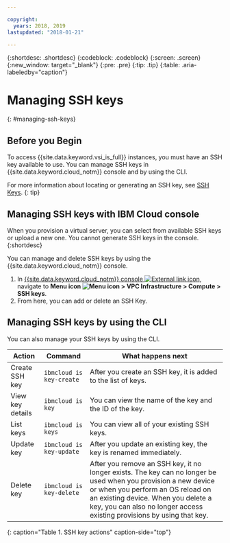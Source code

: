 ```yaml
---

copyright:
  years: 2018, 2019
lastupdated: "2018-01-21"

---
```


{:shortdesc: .shortdesc}
{:codeblock: .codeblock}
{:screen: .screen}
{:new_window: target="_blank"}
{:pre: .pre}
{:tip: .tip}
{:table: .aria-labeledby="caption"}

# Managing SSH keys
{: #managing-ssh-keys}

## Before you Begin
To access {{site.data.keyword.vsi_is_full}} instances, you must have an SSH key available to use. You can manage SSH keys in {{site.data.keyword.cloud_notm}} console and by using the CLI. 

For more information about locating or generating an SSH key, see [SSH Keys](vsi_is_ssh_keys_about.html).
{: tip}

## Managing SSH keys with IBM Cloud console

When you provision a virtual server, you can select from available SSH keys or upload a new one. You cannot generate SSH keys in the console.
{:shortdesc}

You can manage and delete SSH keys by using the {{site.data.keyword.cloud_notm}} console.
1. In [{{site.data.keyword.cloud_notm}} console ![External link icon](../icons/launch-glyph.svg "External link icon")](https://console.cloud.ibm.com/vpc), navigate to **Menu icon ![Menu icon](../icons/icon_hamburger.svg) > VPC Infrastructure > Compute > SSH keys**.
2. From here, you can add or delete an SSH Key.

## Managing SSH keys by using the CLI

You can also manage your SSH keys by using the CLI.

| Action           | Command                     | What happens next |
| ---------------- | --------------------------- | ----------------- |
| Create SSH key   | `ibmcloud is key-create`    | After you create an SSH key, it is added to the list of keys. |
| View key details | `ibmcloud is key`           | You can view the name of the key and the ID of the key. |
| List keys        | `ibmcloud is keys`          | You can view all of your existing SSH keys. |
| Update key       | `ibmcloud is key-update`    | After you update an existing key, the key is renamed immediately. |
| Delete key       | `ibmcloud is key-delete`    | After you remove an SSH key, it no longer exists. The key can no longer be used when you provision a new device or when you perform an OS reload on an existing device. When you delete a key, you can also no longer access existing provisions by using that key. |
{: caption="Table 1. SSH key actions" caption-side="top"}
